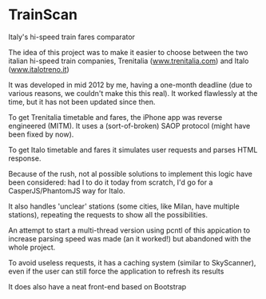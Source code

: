 TrainScan
=========
Italy's hi-speed train fares comparator

The idea of this project was to make it easier to choose between the two italian hi-speed train companies, Trenitalia (www.trenitalia.com) and Italo (www.italotreno.it)

It was developed in mid 2012 by me, having a one-month deadline (due to various reasons, we couldn't make this this real).
It worked flawlessly at the time, but it has not been updated since then.

To get Trenitalia timetable and fares, the iPhone app was reverse engineered (MITM).
It uses a (sort-of-broken) SAOP protocol (might have been fixed by now).

To get Italo timetable and fares it simulates user requests and parses HTML response.

Because of the rush, not al possible solutions to implement this logic have been considered: had I to do it today from scratch, I'd go for a CasperJS/PhantomJS way for Italo. 

It also handles 'unclear' stations (some cities, like Milan, have multiple stations), repeating the requests to show all the possibilities.

An attempt to start a multi-thread version using pcntl of this appication to increase parsing speed was made (an it worked!) but abandoned with the whole project.

To avoid useless requests, it has a caching system (similar to SkyScanner), even if the user can still force the application to refresh its results

It does also have a neat front-end based on Bootstrap
